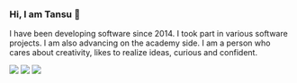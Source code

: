 ### Hi, I am Tansu 👋

I have been developing software since 2014. I took part in various software projects. I am also advancing on the academy side. I am a person who cares about creativity, likes to realize ideas, curious and confident.
<p>
  <a href="https://twitter.com/tansuasici"><img src="https://img.shields.io/badge/twitter-1DA1F2.svg?style=for-the-badge&logo=twitter&logoColor=white"/></a>
  <a href="https://instagram.com/tansuasici"><img src="https://img.shields.io/badge/instagram-E4405F.svg?style=for-the-badge&logo=instagram&logoColor=white"/></a>
  <a href="https://linkedin.com/in/tansuasici"><img src="https://img.shields.io/badge/linkedin-0077B5.svg?style=for-the-badge&logo=linkedin&logoColor=white"/></a>
</p>



